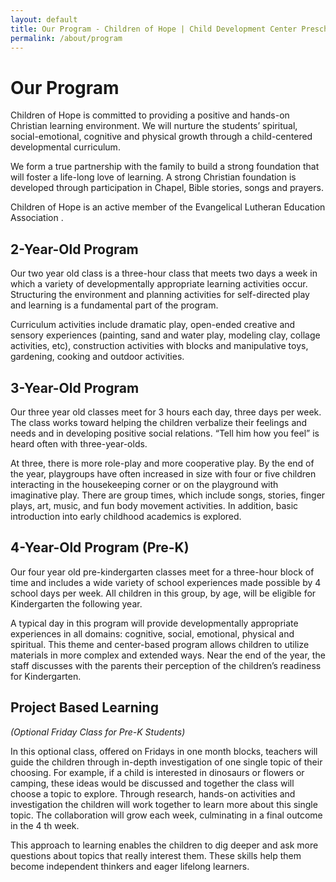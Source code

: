 ```yaml
---
layout: default
title: Our Program - Children of Hope | Child Development Center Preschool
permalink: /about/program
---
```


Our Program
===

Children of Hope is committed to providing a positive and hands-on Christian learning environment. We will nurture the students’ spiritual, social-emotional, cognitive and physical growth through a child-centered developmental curriculum.

We form a true partnership with the family to build a strong foundation that will foster a life-long love of learning. A strong Christian foundation is developed through participation in Chapel, Bible stories, songs and prayers.

Children of Hope is an active member of the Evangelical Lutheran Education Association .

<div class="ui hidden divider"></div>

2-Year-Old Program
---

Our two year old class is a three-hour class that meets two days a week in which a variety of developmentally appropriate learning activities occur. Structuring the environment and planning activities for self-directed play and learning is a fundamental part of the program.

Curriculum activities include dramatic play, open-ended creative and sensory experiences (painting, sand and water play, modeling clay, collage activities, etc), construction activities with blocks and manipulative toys, gardening, cooking and outdoor activities.

<div class="ui hidden divider"></div>

3-Year-Old Program
---

Our three year old classes meet for 3 hours each day, three days per week. The class works toward helping the children verbalize their feelings and needs and in developing positive social relations. “Tell him how you feel” is heard often with three-year-olds.

At three, there is more role-play and more cooperative play. By the end of the year, playgroups have often increased in size with four or five children interacting in the housekeeping corner or on the playground with imaginative play. There are group times, which include songs, stories, finger plays, art, music, and fun body movement activities. In addition, basic introduction into early childhood academics is explored.

<div class="ui hidden divider"></div>

4-Year-Old Program (Pre-K)
---

Our four year old pre-kindergarten classes meet for a three-hour block of time and includes a wide variety of school experiences made possible by 4 school days per week. All children in this group, by age, will be eligible for Kindergarten the following year.

A typical day in this program will provide developmentally appropriate experiences in all domains: cognitive, social, emotional, physical and spiritual. This theme and center-based program allows children to utilize materials in more complex and extended ways. Near the end of the year, the staff discusses with the parents their perception of the children’s readiness for Kindergarten.

<div class="ui hidden divider"></div>

Project Based Learning
---
_(Optional Friday Class for Pre-K Students)_

In this optional class, offered on Fridays in one month blocks, teachers will guide the children through in-depth investigation of one single topic of their choosing. For example, if a child is interested in dinosaurs or flowers or camping, these ideas would be discussed and together the class will choose a topic to explore. Through research, hands-on activities and investigation the children will work together to learn more about this single topic. The collaboration will grow each week, culminating in a final outcome in the 4 th week.

This approach to learning enables the children to dig deeper and ask more questions about topics that really interest them. These skills help them become independent thinkers and eager lifelong learners.

